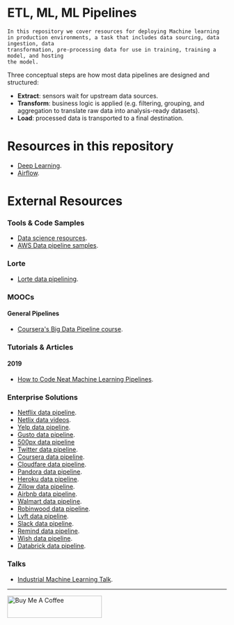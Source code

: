 # ETL, ML, ML Pipelines

```
In this repository we cover resources for deploying Machine learning
in production environments, a task that includes data sourcing, data ingestion, data 
transformation, pre-processing data for use in training, training a model, and hosting 
the model. 
```

Three conceptual steps are how most data pipelines are designed and structured:

* **Extract**: sensors wait for upstream data sources.
* **Transform**: business logic is applied (e.g. filtering, grouping, and aggregation to translate raw data into analysis-ready datasets).
* **Load**: processed data is transported to a final destination.


# Resources in this repository

* [Deep Learning](https://github.com/bt3gl/Curated_ETL-and-ML-Pipelines/blob/master/deep_learning_resources.md).
* [Airflow](https://github.com/bt3gl/Curated_ETL-and-ML-Pipelines/blob/master/airflow.md).


# External Resources

### Tools & Code Samples

* [Data science resources](https://github.com/davidyakobovitch/data_science_resources).
* [AWS Data pipeline samples](https://github.com/aws-samples/data-pipeline-samples/tree/master/samples).


### Lorte

* [Lorte data pipelining](https://github.com/instacart/lore).

### MOOCs

#### General Pipelines
* [Coursera's Big Data Pipeline course](https://www.coursera.org/lecture/big-data-integration-processing/big-data-processing-pipelines-c4Wyd).


### Tutorials & Articles

#### 2019

* [How to Code Neat Machine Learning Pipelines](https://www.neuraxio.com/en/blog/neuraxle/2019/10/26/neat-machine-learning-pipelines.html).


### Enterprise Solutions

* [Netflix data pipeline](https://medium.com/netflix-techblog/evolution-of-the-netflix-data-pipeline-da246ca36905).
* [Netlix data videos](https://www.youtube.com/channel/UC00QATOrSH4K2uOljTnnaKw).
* [Yelp data pipeline](https://engineeringblog.yelp.com/2016/07/billions-of-messages-a-day-yelps-real-time-data-pipeline.html).
* [Gusto data pipeline](https://engineering.gusto.com/building-a-data-informed-culture/).
* [500px data pipeline](https://medium.com/@samson_hu/building-analytics-at-500px-92e9a7005c83.)
* [Twitter data pipeline](https://blog.twitter.com/engineering/en_us/topics/insights/2018/ml-workflows.html).
* [Coursera data pipeline](https://medium.com/@zhaojunzhang/building-data-infrastructure-in-coursera-15441ebe18c2).
* [Cloudfare data pipeline](https://blog.cloudflare.com/how-cloudflare-analyzes-1m-dns-queries-per-second/).
* [Pandora data pipeline](https://engineering.pandora.com/apache-airflow-at-pandora-1d7a844d68ee).
* [Heroku data pipeline](https://medium.com/@damesavram/running-airflow-on-heroku-ed1d28f8013d).
* [Zillow data pipeline](https://www.zillow.com/data-science/airflow-at-zillow/).
* [Airbnb data pipeline](https://medium.com/airbnb-engineering/https-medium-com-jonathan-parks-scaling-erf-23fd17c91166).
* [Walmart data pipeline](https://medium.com/walmartlabs/how-we-built-a-data-pipeline-with-lambda-architecture-using-spark-spark-streaming-9d3b4b4555d3).
* [Robinwood data pipeline](https://robinhood.engineering/why-robinhood-uses-airflow-aed13a9a90c8).
* [Lyft data pipeline](https://eng.lyft.com/running-apache-airflow-at-lyft-6e53bb8fccff).
* [Slack data pipeline](https://speakerdeck.com/vananth22/operating-data-pipeline-with-airflow-at-slack).
* [Remind data pipeline](https://medium.com/@RemindEng/beyond-a-redshift-centric-data-model-1e5c2b542442).
* [Wish data pipeline](https://medium.com/wish-engineering/scaling-analytics-at-wish-619eacb97d16).
* [Databrick data pipeline](https://databricks.com/blog/2017/03/31/delivering-personalized-shopping-experience-apache-spark-databricks.html).


### Talks

* [Industrial Machine Learning Talk](https://www.youtube.com/watch?v=3JYDT8lap5U).


---
<a href="https://www.buymeacoffee.com/miavonpizza" target="_blank"><img src="https://cdn.buymeacoffee.com/buttons/arial-pink.png" alt="Buy Me A Coffee" style="height: 51px !important;width: 217px !important;" ></a>
